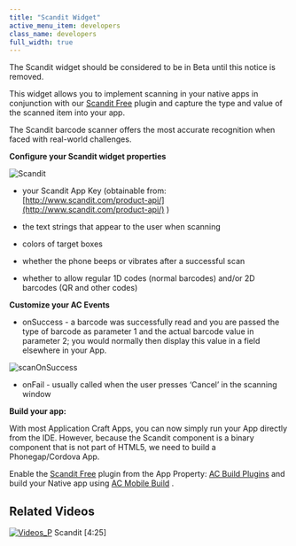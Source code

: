 ```yaml
---
title: "Scandit Widget"
active_menu_item: developers
class_name: developers
full_width: true
---
```



The Scandit widget should be considered to be in Beta until this notice is removed.

This widget allows you to implement scanning in your native apps in conjunction with our [Scandit Free](/developers/documentation/ac-mobile-build-phonegap/ac-mobile-build/ac-build-plugins/scandit-free) plugin and capture the type and value of the scanned item into your app.

The Scandit barcode scanner offers the most accurate recognition when faced with real-world challenges.

**Configure your Scandit widget properties**

![Scandit](/img/docs/scandit.zoom83.png)

 - your Scandit App Key (obtainable from: [http://www.scandit.com/product-api/](http://www.scandit.com/product-api/) )

 - the text strings that appear to the user when scanning

 - colors of target boxes

 - whether the phone beeps or vibrates after a successful scan

 - whether to allow regular 1D codes (normal barcodes) and/or 2D barcodes (QR and other codes)

**Customize your AC Events**

 - onSuccess - a barcode was successfully read and you are passed the type of barcode as parameter 1 and the actual barcode value in parameter 2; you would normally then display this value in a field elsewhere in your App.

![scanOnSuccess](/img/docs/scanonsuccess.zoom78.png)

 - onFail - usually called when the user presses ‘Cancel’ in the scanning window

**Build your app:**

With most Application Craft Apps, you can now simply run your App directly from the IDE. However, because the Scandit component is a binary component that is not part of HTML5, we need to build a Phonegap/Cordova App.

Enable the [Scandit Free](/developers/documentation/ac-mobile-build-phonegap/ac-mobile-build/ac-build-plugins/scandit-free) plugin from the App Property: [AC Build Plugins](/developers/documentation/ac-mobile-build-phonegap/ac-mobile-build/ac-build-plugins/) and build your Native app using [AC Mobile Build](/developers/documentation/ac-mobile-build-phonegap/ac-mobile-build/) .

## Related Videos

[![Videos\_P](/img/docs/videos_p.png)](http://www.youtube.com/v/Qjt3pkZXJn8?autoplay=1&hd=1&fs=1&showsearch=0&rel=0&) Scandit [4:25]

